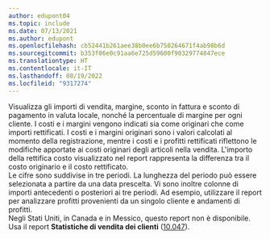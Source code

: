 ```yaml
---
author: edupont04
ms.topic: include
ms.date: 07/13/2021
ms.author: edupont
ms.openlocfilehash: cb52441b261aee38b0ee6b750264671f4ab98b6d
ms.sourcegitcommit: b353f06e0c91aa6e725d59600f90329774847ece
ms.translationtype: HT
ms.contentlocale: it-IT
ms.lasthandoff: 08/19/2022
ms.locfileid: "9317274"
---
```

Visualizza gli importi di vendita, margine, sconto in fattura e sconto di pagamento in valuta locale, nonché la percentuale di margine per ogni cliente. I costi e i margini vengono indicati sia come originari che come importi rettificati. I costi e i margini originari sono i valori calcolati al momento della registrazione, mentre i costi e i profitti rettificati riflettono le modifiche apportate ai costi originari degli articoli nella vendita. L'importo della rettifica costo visualizzato nel report rappresenta la differenza tra il costo originario e il costo rettificato.<br>Le cifre sono suddivise in tre periodi. La lunghezza del periodo può essere selezionata a partire da una data prescelta. Vi sono inoltre colonne di importi antecedenti o posteriori ai tre periodi. Ad esempio, utilizzare il report per analizzare profitti provenienti da un singolo cliente e andamenti di profitti.<br>Negli Stati Uniti, in Canada e in Messico, questo report non è disponibile. Usa il report **Statistiche di vendita dei clienti** ([10.047](https://businesscentral.dynamics.com?report=10047)).

